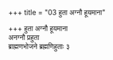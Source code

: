 +++
title = "03 हुता अग्नौ हूयमाना"

+++
हुता अग्नौ हूयमाना  
अनग्नौ प्रहुता  
ब्राह्मणभोजने ब्रह्मणिहुताः ३